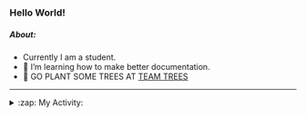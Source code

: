 ### Hello World!

##### About:
- Currently I am a student.
- 🌱 I’m learning how to make better documentation.
- 🌱 GO PLANT SOME TREES AT [TEAM TREES](https://teamtrees.org/)

---
<details>
  <summary>:zap: My Activity:</summary>
  
<!--START_SECTION:waka-->
![Code Time](http://img.shields.io/badge/Code%20Time-1%2C115%20hrs%2047%20mins-blue)

**I'm a Night 🦉** 

```text
🌞 Morning                1465 commits        ██░░░░░░░░░░░░░░░░░░░░░░░   09.42 % 
🌆 Daytime                5388 commits        █████████░░░░░░░░░░░░░░░░   34.65 % 
🌃 Evening                4424 commits        ███████░░░░░░░░░░░░░░░░░░   28.45 % 
🌙 Night                  4273 commits        ███████░░░░░░░░░░░░░░░░░░   27.48 % 
```
📅 **I'm Most Productive on Wednesday** 

```text
Monday                   2305 commits        ████░░░░░░░░░░░░░░░░░░░░░   14.82 % 
Tuesday                  1928 commits        ███░░░░░░░░░░░░░░░░░░░░░░   12.40 % 
Wednesday                3729 commits        ██████░░░░░░░░░░░░░░░░░░░   23.98 % 
Thursday                 1986 commits        ███░░░░░░░░░░░░░░░░░░░░░░   12.77 % 
Friday                   1525 commits        ██░░░░░░░░░░░░░░░░░░░░░░░   09.81 % 
Saturday                 1403 commits        ██░░░░░░░░░░░░░░░░░░░░░░░   09.02 % 
Sunday                   2674 commits        ████░░░░░░░░░░░░░░░░░░░░░   17.20 % 
```


📊 **This Week I Spent My Time On** 

```text
🔥 Editors: 
VS Code                  4 hrs 27 mins       █████████████████████████   100.00 % 

🐱‍💻 Projects: 
praise                   4 hrs 1 min         ███████████████████████░░   90.22 % 
recurring-call-reminder  24 mins             ██░░░░░░░░░░░░░░░░░░░░░░░   09.02 % 
CSF22                    2 mins              ░░░░░░░░░░░░░░░░░░░░░░░░░   00.75 % 
ai                       0 secs              ░░░░░░░░░░░░░░░░░░░░░░░░░   00.01 % 
```


 Last Updated on 05/05/2023 16:08:03 UTC
<!--END_SECTION:waka-->
</details>
